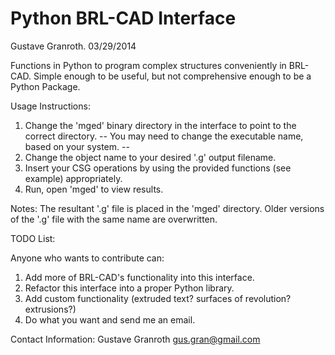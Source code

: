Python BRL-CAD Interface
=======================
Gustave Granroth.
03/29/2014

Functions in Python to program complex structures conveniently in BRL-CAD. 
Simple enough to be useful, but not comprehensive enough to be a Python Package.

Usage Instructions:

 1. Change the 'mged' binary directory in the interface to point to the correct directory.
   -- You may need to change the executable name, based on your system. --
 2. Change the object name to your desired '.g' output filename.
 3. Insert your CSG operations by using the provided functions (see example) appropriately.
 4. Run, open 'mged' to view results.

Notes:
 The resultant '.g' file is placed in the 'mged' directory. Older versions of the '.g' file with the same name
 are overwritten.
 
TODO List:

 Anyone who wants to contribute can:
 1. Add more of BRL-CAD's functionality into this interface.
 2. Refactor this interface into a proper Python library.
 3. Add custom functionality (extruded text? surfaces of revolution? extrusions?)
 4. Do what you want and send me an email.

Contact Information:
 Gustave Granroth
 gus.gran@gmail.com